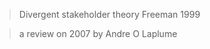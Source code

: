 
> Divergent stakeholder theory
> Freeman 1999

> a review on 2007 by Andre O Laplume


<!--stackedit_data:
eyJoaXN0b3J5IjpbLTQzNjgyMzYyMiwtMTcxNjI0NDk0N119
-->